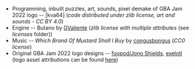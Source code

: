 * Programming, inbuilt puzzles, art, sounds, pixel demake of GBA Jam 2022 logo -- [kva64] (*code distributed under zlib license, art and sounds - CC BY 4.0*)
* Engine -- Butano by [GValiente](https://github.com/gvaliente) (*zlib license with multiple attributes* (see *licenses* folder))
* Music -- *Which Brand Of Mustard Shall I Buy* by [congusbongus](https://modarchive.org/index.php?request=view_profile&query=85757) (*CC0 license*)
* Original GBA Jam 2022 logo designs -- [foopod/Jono Shields](https://foopod.itch.io), [exelotl](https://exelo.tl) (logo asset attributions can be found [here](https://gbajam22.github.io))
